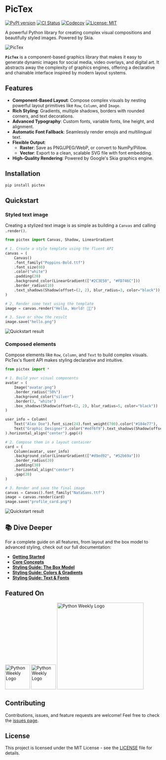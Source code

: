 # PicTex

[![PyPI version](https://badge.fury.io/py/pictex.svg?v=3)](https://pypi.org/project/pictex/)
[![CI Status](https://github.com/francozanardi/pictex/actions/workflows/test.yml/badge.svg)](https://github.com/francozanardi/pictex/actions/workflows/ci.yml)
[![Codecov](https://codecov.io/gh/francozanardi/pictex/branch/main/graph/badge.svg)](https://codecov.io/gh/francozanardi/pictex)
[![License: MIT](https://img.shields.io/badge/License-MIT-yellow.svg)](https://opensource.org/licenses/MIT)

A powerful Python library for creating complex visual compositions and beautifully styled images. Powered by Skia.

![PicTex](https://res.cloudinary.com/dlvnbnb9v/image/upload/v1753831765/readme-1_vqnohh.png)

**`PicTex`** is a component-based graphics library that makes it easy to generate dynamic images for social media, video overlays, and digital art. It abstracts away the complexity of graphics engines, offering a declarative and chainable interface inspired by modern layout systems.

## Features

-   **Component-Based Layout**: Compose complex visuals by nesting powerful layout primitives like `Row`, `Column`, and `Image`.
-   **Rich Styling**: Gradients, multiple shadows, borders with rounded corners, and text decorations.
-   **Advanced Typography**: Custom fonts, variable fonts, line height, and alignment.
-   **Automatic Font Fallback**: Seamlessly render emojis and multilingual text.
-   **Flexible Output**: 
    -   **Raster**: Save as PNG/JPEG/WebP, or convert to NumPy/Pillow.
    -   **Vector**: Export to a clean, scalable SVG file with font embedding.
-   **High-Quality Rendering**: Powered by Google's Skia graphics engine.

## Installation

```bash
pip install pictex
```

## Quickstart

### Styled text image

Creating a stylized text image is as simple as building a `Canvas` and calling `.render()`.

```python
from pictex import Canvas, Shadow, LinearGradient

# 1. Create a style template using the fluent API
canvas = (
    Canvas()
    .font_family("Poppins-Bold.ttf")
    .font_size(60)
    .color("white")
    .padding(20)
    .background_color(LinearGradient(["#2C3E50", "#FD746C"]))
    .border_radius(10)
    .text_shadows(Shadow(offset=(2, 2), blur_radius=3, color="black"))
)

# 2. Render some text using the template
image = canvas.render("Hello, World! 🎨✨")

# 3. Save or show the result
image.save("hello.png")
```

![Quickstart result](https://res.cloudinary.com/dlvnbnb9v/image/upload/v1754103059/hello_zqkkba.png)

### Composed elements

Compose elements like `Row`, `Column`, and `Text` to build complex visuals. PicTex's fluent API makes styling declarative and intuitive.

```python
from pictex import *

# 1. Build your visual components
avatar = (
    Image("avatar.png")
    .border_radius("50%")
    .background_color("silver")
    .border(3, "white")
    .box_shadows(Shadow(offset=(2, 2), blur_radius=5, color="black"))
)

user_info = Column(
    Text("Alex Doe").font_size(24).font_weight(700).color("#184e77"),
    Text("Graphic Designer").color("#edf6f9").text_shadows(Shadow(offset=(1, 1), blur_radius=1, color="black")),
).horizontal_align("center").gap(4)

# 2. Compose them in a layout container
card = (
    Column(avatar, user_info)
    .background_color(LinearGradient(["#d9ed92", "#52b69a"]))
    .border_radius(20)
    .padding(30)
    .horizontal_align("center")
    .gap(20)
)

# 3. Render and save the final image
canvas = Canvas().font_family("NataSans.ttf")
image = canvas.render(card)
image.save("profile_card.png")
```

![Quickstart result](https://res.cloudinary.com/dlvnbnb9v/image/upload/v1754103067/profile_card_b7ofk7.png)

## 📚 Dive Deeper

For a complete guide on all features, from layout and the box model to advanced styling, check out our full documentation:

-   [**Getting Started**](https://pictex.readthedocs.io/en/latest/getting_started/)
-   [**Core Concepts**](https://pictex.readthedocs.io/en/latest/core_concepts/)
-   [**Styling Guide: The Box Model**](https://pictex.readthedocs.io/en/latest/box_model/)
-   [**Styling Guide: Colors & Gradients**](https://pictex.readthedocs.io/en/latest/colors/)
-   [**Styling Guide: Text & Fonts**](https://pictex.readthedocs.io/en/latest/text/)

## Featured On

[<img alt="Python Weekly Logo" src="https://media.beehiiv.com/cdn-cgi/image/fit=scale-down,format=auto,onerror=redirect,quality=80/uploads/publication/logo/0dfe72e1-380f-4399-a50e-134919512092/Python-Weekly-Square-Logo.jpg" width="80">](https://www.pythonweekly.com/p/python-weekly-issue-707-july-17-2025-0b345aeeec65adb3)
[<img alt="Python Weekly Logo" src="https://pythonhub.dev/static/i/pythonhub-64.png" width="80">](https://pythonhub.dev/digest/2025-07-27/)
[<img alt="Python Weekly Logo" src="https://cdn.pycoders.com/37bdf31dc645f968ffb90196e5d38ff5" width="280">](https://pycoders.com/issues/692)

## Contributing

Contributions, issues, and feature requests are welcome! Feel free to check the [issues page](https://github.com/francozanardi/pictex/issues).

## License

This project is licensed under the MIT License - see the [LICENSE](LICENSE) file for details.
